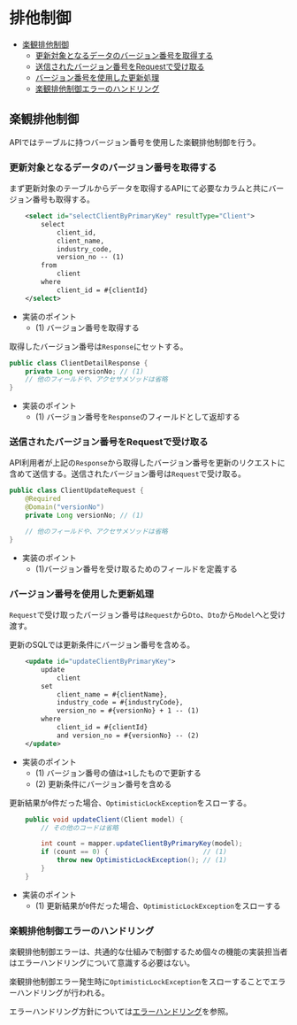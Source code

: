 # 排他制御

- [楽観排他制御](#楽観排他制御)
    - [更新対象となるデータのバージョン番号を取得する](#更新対象となるデータのバージョン番号を取得する)
    - [送信されたバージョン番号をRequestで受け取る](#送信されたバージョン番号をrequestで受け取る)
    - [バージョン番号を使用した更新処理](#バージョン番号を使用した更新処理)
    - [楽観排他制御エラーのハンドリング](#楽観排他制御エラーのハンドリング)

## 楽観排他制御

APIではテーブルに持つバージョン番号を使用した楽観排他制御を行う。

### 更新対象となるデータのバージョン番号を取得する

まず更新対象のテーブルからデータを取得するAPIにて必要なカラムと共にバージョン番号も取得する。

```xml
    <select id="selectClientByPrimaryKey" resultType="Client">
        select
            client_id,
            client_name,
            industry_code,
            version_no -- (1)
        from
            client
        where
            client_id = #{clientId}
    </select>
```

- 実装のポイント
    - (1) バージョン番号を取得する

取得したバージョン番号は`Response`にセットする。

```java
public class ClientDetailResponse {
    private Long versionNo; // (1)
    // 他のフィールドや、アクセサメソッドは省略
}
```

- 実装のポイント
    - (1) バージョン番号を`Response`のフィールドとして返却する

### 送信されたバージョン番号をRequestで受け取る

API利用者が上記の`Response`から取得したバージョン番号を更新のリクエストに含めて送信する。送信されたバージョン番号は`Request`で受け取る。

```java
public class ClientUpdateRequest {
    @Required
    @Domain("versionNo")
    private Long versionNo; // (1)

    // 他のフィールドや、アクセサメソッドは省略
}
```

- 実装のポイント
    - (1)バージョン番号を受け取るためのフィールドを定義する

### バージョン番号を使用した更新処理

`Request`で受け取ったバージョン番号は`Request`から`Dto`、`Dto`から`Model`へと受け渡す。

更新のSQLでは更新条件にバージョン番号を含める。

```xml
    <update id="updateClientByPrimaryKey">
        update
            client
        set
            client_name = #{clientName},
            industry_code = #{industryCode},
            version_no = #{versionNo} + 1 -- (1)
        where
            client_id = #{clientId}
            and version_no = #{versionNo} -- (2)
    </update>
```

- 実装のポイント
    - (1) バージョン番号の値は`+1`したもので更新する
    - (2) 更新条件にバージョン番号を含める

更新結果が`0`件だった場合、`OptimisticLockException`をスローする。

```java
    public void updateClient(Client model) {
        // その他のコードは省略

        int count = mapper.updateClientByPrimaryKey(model);
        if (count == 0) {                        // (1)
            throw new OptimisticLockException(); // (1)
        }
    }
```

- 実装のポイント
    - (1) 更新結果が`0`件だった場合、`OptimisticLockException`をスローする

### 楽観排他制御エラーのハンドリング

楽観排他制御エラーは、共通的な仕組みで制御するため個々の機能の実装担当者はエラーハンドリングについて意識する必要はない。

楽観排他制御エラー発生時に`OptimisticLockException`をスローすることでエラーハンドリングが行われる。

エラーハンドリング方針については[エラーハンドリング](./error-handling.md)を参照。
